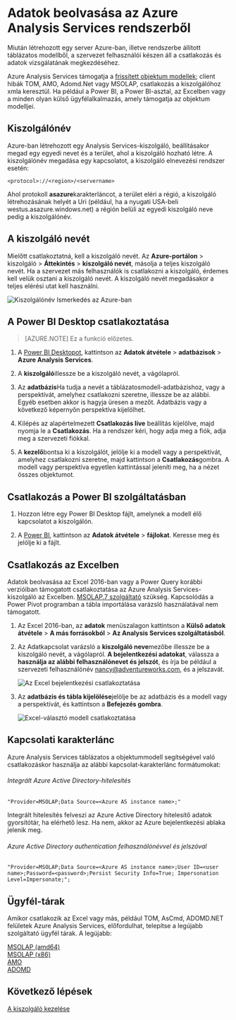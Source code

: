 <properties
   pageTitle="Adatok beolvasása az Azure Analysis Services |} Microsoft Azure"
   description="Megtudhatja, hogy miként csatlakozhat, és az adatok beolvasása az Analysis Services-kiszolgáló Azure-ban."
   services="analysis-services"
   documentationCenter=""
   authors="minewiskan"
   manager="erikre"
   editor=""
   tags=""/>
<tags
   ms.service="analysis-services"
   ms.devlang="NA"
   ms.topic="article"
   ms.tgt_pltfrm="NA"
   ms.workload="na"
   ms.date="10/24/2016"
   ms.author="owend"/>

# <a name="get-data-from-azure-analysis-services"></a>Adatok beolvasása az Azure Analysis Services rendszerből
Miután létrehozott egy server Azure-ban, illetve rendszerbe állított táblázatos modellből, a szervezet felhasználói készen áll a csatlakozás és adatok vizsgálatának megkezdéséhez.

Azure Analysis Services támogatja a [frissített objektum modellek](#client-libraries); client hibák TOM, AMO, Adomd.Net vagy MSOLAP, csatlakozás a kiszolgálóhoz xmla keresztül. Ha például a Power BI, a Power BI-asztal, az Excelben vagy a minden olyan külső ügyfélalkalmazás, amely támogatja az objektum modelljei.

## <a name="server-name"></a>Kiszolgálónév
Azure-ban létrehozott egy Analysis Services-kiszolgáló, beállításakor megad egy egyedi nevet és a terület, ahol a kiszolgáló hozható létre. A kiszolgálónév megadása egy kapcsolatot, a kiszolgáló elnevezési rendszer esetén:
```
<protocol>://<region>/<servername>
```
 Ahol protokoll **asazure**karakterláncot, a terület eléri a régió, a kiszolgáló létrehozásának helyét a Uri (például, ha a nyugati USA-beli westus.asazure.windows.net) a régión belüli az egyedi kiszolgáló neve pedig a kiszolgálónév.

## <a name="get-the-server-name"></a>A kiszolgáló nevét
Mielőtt csatlakoztatná, kell a kiszolgáló nevét. Az **Azure-portálon** > kiszolgáló > **Áttekintés** > **kiszolgáló nevét**, másolja a teljes kiszolgáló nevét. Ha a szervezet más felhasználók is csatlakozni a kiszolgáló, érdemes kell velük osztani a kiszolgáló nevét. A kiszolgáló nevét megadásakor a teljes elérési utat kell használni.

![Kiszolgálónév Ismerkedés az Azure-ban](./media/analysis-services-deploy/aas-deploy-get-server-name.png)


## <a name="connect-in-power-bi-desktop"></a>A Power BI Desktop csatlakoztatása

> [AZURE.NOTE] Ez a funkció előzetes.

1. A [Power BI Desktopot](https://powerbi.microsoft.com/desktop/), kattintson az **Adatok átvétele** > **adatbázisok** > **Azure Analysis Services**.

2. A **kiszolgáló**illessze be a kiszolgáló nevét, a vágólapról.

3. Az **adatbázis**Ha tudja a nevét a táblázatosmodell-adatbázishoz, vagy a perspektívát, amelyhez csatlakozni szeretne, illessze be az alábbi. Egyéb esetben akkor is hagyja üresen a mezőt. Adatbázis vagy a következő képernyőn perspektíva kijelölhet.

4. Kilépés az alapértelmezett **Csatlakozás live** beállítás kijelölve, majd nyomja le a **Csatlakozás**. Ha a rendszer kéri, hogy adja meg a fiók, adja meg a szervezeti fiókkal.

5. A **kezelő**bontsa ki a kiszolgálót, jelölje ki a modell vagy a perspektívát, amelyhez csatlakozni szeretne, majd kattintson a **Csatlakozás**gombra. A modell vagy perspektíva egyetlen kattintással jeleníti meg, ha a nézet összes objektumot.


## <a name="connect-in-power-bi"></a>Csatlakozás a Power BI szolgáltatásban
1. Hozzon létre egy Power BI Desktop fájlt, amelynek a modell élő kapcsolatot a kiszolgálón.

2. A [Power BI](https://powerbi.microsoft.com), kattintson az **Adatok átvétele** > **fájlokat**. Keresse meg és jelölje ki a fájlt.


## <a name="connect-in-excel"></a>Csatlakozás az Excelben
Adatok beolvasása az Excel 2016-ban vagy a Power Query korábbi verzióiban támogatott csatlakoztatása az Azure Analysis Services-kiszolgáló az Excelben. [MSOLAP.7 szolgáltató](https://aka.ms/msolap) szükség. Kapcsolódás a Power Pivot programban a tábla importálása varázsló használatával nem támogatott.

1. Az Excel 2016-ban, az **adatok** menüszalagon kattintson a **Külső adatok átvétele** > **A más forrásokból** > **Az Analysis Services szolgáltatásból**.

2. Az Adatkapcsolat varázsló a **kiszolgáló neve**mezőbe illessze be a kiszolgáló nevét, a vágólapról. **A bejelentkezési adatokat**, válassza a **használja az alábbi felhasználónevet és jelszót**, és írja be például a szervezeti felhasználónév nancy@adventureworks.com, és a jelszavát.

    ![Az Excel bejelentkezési csatlakoztatása](./media/analysis-services-connect/aas-connect-excel-logon.png)

4. Az **adatbázis és tábla kijelölése**jelölje be az adatbázis és a modell vagy a perspektívát, és kattintson a **Befejezés gombra**.

    ![Excel-választó modell csatlakoztatása](./media/analysis-services-connect/aas-connect-excel-select.png)

## <a name="connection-string"></a>Kapcsolati karakterlánc
Azure Analysis Services táblázatos a objektummodell segítségével való csatlakozáskor használja az alábbi kapcsolat-karakterlánc formátumokat:

###### <a name="integrated-azure-active-directory-authentication"></a>Integrált Azure Active Directory-hitelesítés
```
"Provider=MSOLAP;Data Source=<Azure AS instance name>;"
```
Integrált hitelesítés felveszi az Azure Active Directory hitelesítő adatok gyorsítótár, ha elérhető lesz. Ha nem, akkor az Azure bejelentkezési ablaka jelenik meg.

###### <a name="azure-active-directory-authentication-with-username-and-password"></a>Azure Active Directory authentication felhasználónévvel és jelszóval
```
"Provider=MSOLAP;Data Source=<Azure AS instance name>;User ID=<user name>;Password=<password>;Persist Security Info=True; Impersonation Level=Impersonate;";
```

## <a name="client-libraries"></a>Ügyfél-tárak
Amikor csatlakozik az Excel vagy más, például TOM, AsCmd, ADOMD.NET felületek Azure Analysis Services, előfordulhat, telepítse a legújabb szolgáltató ügyfél tárak. A legújabb:  

[MSOLAP (amd64)](https://go.microsoft.com/fwlink/?linkid=829576)</br>
[MSOLAP (x86)](https://go.microsoft.com/fwlink/?linkid=829575)</br>
[AMO](https://go.microsoft.com/fwlink/?linkid=829578)</br>
[ADOMD](https://go.microsoft.com/fwlink/?linkid=829577)</br>



## <a name="next-steps"></a>Következő lépések
[A kiszolgáló kezelése](analysis-services-manage.md)
